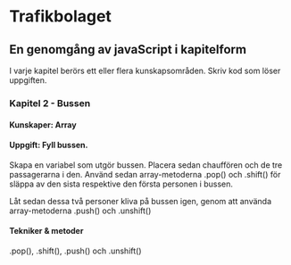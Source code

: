 # Trafikbolaget
## En genomgång av javaScript i kapitelform
I varje kapitel berörs ett eller flera kunskapsområden. Skriv kod som löser uppgiften.
### Kapitel 2 - Bussen
#### Kunskaper: Array
#### Uppgift: Fyll bussen.
Skapa en variabel som utgör bussen.
Placera sedan chauffören och de tre passagerarna i den.
Använd sedan array-metoderna .pop() och .shift() för släppa av den sista respektive den första personen i bussen.

Låt sedan dessa två personer kliva på bussen igen, genom att använda array-metoderna .push() och .unshift()
#### Tekniker & metoder
.pop(), .shift(), .push() och .unshift()